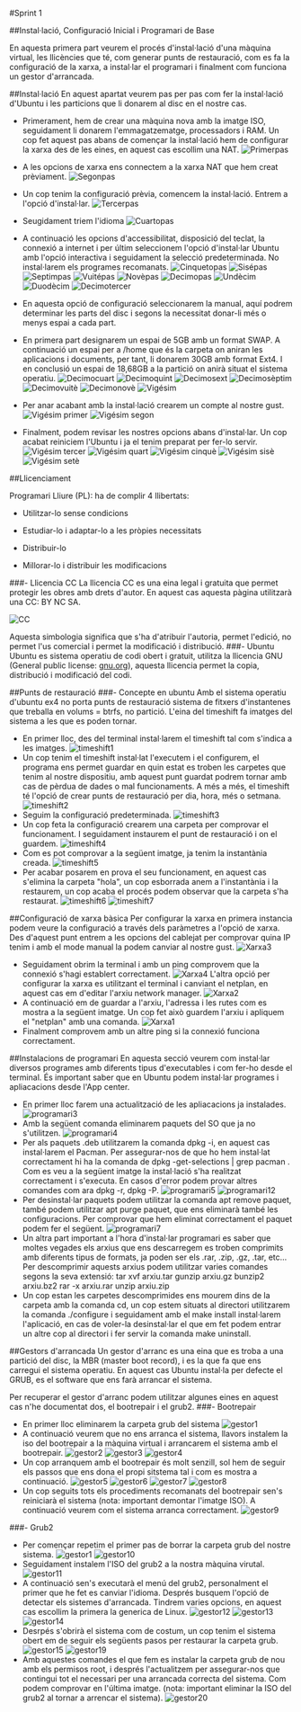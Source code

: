 #Sprint 1

##Instal·lació, Configuració Inicial i Programari de Base

En aquesta primera part veurem el procés d'instal·lació d'una màquina virtual, les llicències que té, com generar punts de restauració, com es fa la configuració de la xarxa, a instal·lar el programari i finalment com funciona un gestor d'arrancada.

##Instal·lació
En aquest apartat veurem pas per pas com fer la instal·lació d'Ubuntu i les particions que li donarem al disc en el nostre cas.

- Primerament, hem de crear una màquina nova amb la imatge ISO, seguidament li donarem l'emmagatzematge, processadors i RAM. Un cop fet aquest pas abans de començar la instal·lació hem de configurar la xarxa des de les eines, en aquest cas escollim una NAT.
![Primerpas](Instalacio1.png)

- A les opcions de xarxa ens connectem a la xarxa NAT que hem creat prèviament.
![Segonpas](Instalacio2.png)
- Un cop tenim la configuració prèvia, comencem la instal·lació. Entrem a l'opció d'instal·lar.
![Tercerpas](Instalacio3.png)
- Seugidament triem l'idioma
![Cuartopas](Instalacio4.png)
- A continuació les opcions d'accessibilitat, disposició del teclat, la connexió a internet i per últim seleccionem l'opció d'instal·lar Ubuntu amb l'opció interactiva i seguidament la selecció predeterminada. No instal·larem els programes recomanats.
![Cinquetopas](Instalacio5.png)
![Sisépas](Instalacio6.png)
![Septimpas](Instalacio7.png)
![Vuitépas](Instalacio8.png)
![Novèpas](Instalacio9.png)
![Decimopas](Instalacio10.png)
![Undècim](Instalacio11.png)
![Duodècim](Instalacio12.png)
![Decimotercer](Instalacio13.png)
- En aquesta opció de configuració seleccionarem la manual, aquí podrem determinar les parts del disc i segons la necessitat donar-li més o menys espai a cada part.
- En primera part designarem un espai de 5GB amb un format SWAP. A continuació un espai per a /home que és la carpeta on aniran les aplicacions i documents, per tant, li donarem 30GB amb format Ext4. I en conclusió un espai de 18,68GB a la partició on anirà situat el sistema operatiu.
![Decimocuart](Instalacio14.png)
![Decimoquint](Instalacio15.png)
![Decimosext](Instalacio16.png)
![Decimosèptim](Instalacio17.png)
![Decimovuitè](Instalacio18.png)
![Decimonovè](Instalacio19.png)
![Vigésim](Instalacio20.png)
- Per anar acabant amb la instal·lació crearem un compte al nostre gust.
![Vigésim primer](Instalacio21.png)
![Vigésim segon](Instalacio22.png)
- Finalment, podem revisar les nostres opcions abans d'instal·lar. Un cop acabat reiniciem l'Ubuntu i ja el tenim preparat per fer-lo servir.
![Vigésim tercer](Instalacio23.png)
![Vigésim quart](Instalacio24.png)
![Vigésim cinquè](Instalacio25.png)
![Vigésim sisè](Instalacio26.png)
![Vigésim setè](Instalacio27.png)




##Llicenciament 

Programari Lliure (PL): ha de complir 4 llibertats:

- Utilitzar-lo sense condicions

- Estudiar-lo i adaptar-lo a les pròpies necessitats

- Distribuir-lo

- Millorar-lo i distribuir les modificacions

###- Llicencia CC
La llicencia CC es una eina legal i gratuita que permet protegir les obres amb drets d'autor. En aquest cas aquesta pàgina utilitzarà una CC: BY NC SA.

![CC](CC.png)

Aquesta simbologia significa que s'ha d'atribuir l'autoria, permet l'edició, no permet l'us comercial i permet la modificació i distribució.
###- Ubuntu
Ubuntu es sistema operatiu de codi obert i gratuit, utilitza la llicencia GNU (General public license: [gnu.org](https://www.gnu.org/licenses/fdl-1.3.html)), aquesta llicencia permet la copia, distribució i modificació del codi.  


##Punts de restauració
###- Concepte en ubuntu
Amb el sistema operatiu d'ubuntu
ex4 no porta punts de restauració
sistema de fitxers d'instantenes que treballa en volums = btrfs, no partició. L'eina del timeshift fa imatges del sistema a les que es poden tornar.

- En primer lloc, des del terminal instal·larem el timeshift tal com s'indica a les imatges.
![timeshift1](timeshift1.png)
- Un cop tenim el timeshift instal·lat l'executem i el configurem, el programa ens permet guardar en quin estat es troben les carpetes que tenim al nostre dispositiu, amb aquest punt guardat podrem tornar amb cas de pèrdua de dades o mal funcionaments. A més a més, el timeshift té l'opció de crear punts de restauració per dia, hora, més o setmana.
![timeshift2](timeshift2.png)
- Seguim la configuració predeterminada.
![timeshift3](timeshift3.png)
- Un cop feta la configuració crearem una carpeta per comprovar el funcionament. I seguidament instaurem el punt de restauració i on el guardem.
![timeshift4](timeshift4.png)
- Com es pot comprovar a la següent imatge, ja tenim la instantània creada.
![timeshift5](timeshift5.png)
- Per acabar posarem en prova el seu funcionament, en aquest cas s'elimina la carpeta "hola", un cop esborrada anem a l'instantània i la restaurem, un cop acaba el procés podem observar que la carpeta s'ha restaurat.
![timeshift6](timeshift6.png)
![timeshift7](timeshift7.png)


##Configuració de xarxa bàsica
Per configurar la xarxa en primera instancia podem veure la configuració a través dels paràmetres a l'opció de xarxa. Des d'aquest punt entrem a les opcions del cablejat per comprovar quina IP tenim i amb el mode manual la podem canviar al nostre gust.
![Xarxa3](Xarxa3.png)
- Seguidament obrim la terminal i amb un ping comprovem que la connexió s'hagi establert correctament.
![Xarxa4](Xarxa4.png)
L'altra opció per configurar la xarxa es utilitzant el terminal i canviant el netplan, en aquest cas em d'editar l'arxiu network manager.
![Xarxa2](Xarxa2.png)
- A continuació em de guardar a l'arxiu, l'adressa i les rutes com es mostra a la següent imatge. Un cop fet això guardem l'arxiu i apliquem el "netplan" amb una comanda.
![Xarxa1](Xarxa1.png)
- Finalment comprovem amb un altre ping si la connexió funciona correctament.


##Instalacions de programari
En aquesta secció veurem com instal·lar diversos programes amb diferents tipus d'executables i com fer-ho desde el terminal. És important saber que en Ubuntu podem instal·lar programes i apliacacions desde l'App center.

- En primer lloc farem una actualització de les apliacacions ja instalades.
![programari3](programari3.png)
- Amb la següent comanda eliminarem paquets del SO que ja no s'utilitzen.
![programari4](programari4.png)
- Per als paquets .deb utilitzarem la comanda dpkg -i, en aquest cas instal·larem el Pacman. Per assegurar-nos de que ho hem instal·lat correctament hi ha la comanda de dpkg -get-selections | grep pacman . Com es veu a la següent imatge la instal·lació s'ha realitzat correctament i s'executa. En casos d'error podem provar altres comandes com ara dpkg -r, dpkg -P.
![programari5](programari5.png)
![programari12](programari12.png) 
- Per desinstal·lar paquets podem utilitzar la comanda apt remove paquet, també podem utilitzar apt purge paquet, que ens eliminarà també les configuracions. Per comprovar que hem eliminat correctament el paquet podem fer el següent.
![programari7](programari7.png)
- Un altra part important a l'hora d'instal·lar programari es saber que moltes vegades els arxius que ens descarregem es troben comprimits amb diferents tipus de formats, ja poden ser els .rar, .zip, .gz, .tar, etc... Per descomprimir aquests arxius podem utilitzar varies comandes segons la seva extensió: 
tar xvf arxiu.tar
gunzip arxiu.gz
bunzip2 arxiu.bz2
rar -x arxiu.rar
unzip arxiu.zip
- Un cop estan les carpetes descomprimides ens mourem dins de la carpeta amb la comanda cd, un cop estem situats al directori utilitzarem la comanda ./configure i seguidament amb el make install instal·larem l'aplicació, en cas de voler-la desinstal·lar el que em fet podem entrar un altre cop al directori i fer servir la comanda make uninstall.


##Gestors d'arrancada
Un gestor d'arranc es una eina que es troba a una partició del disc, la MBR (master boot record), i es la que fa que ens carregui el sistema operatiu. En aquest cas Ubuntu instal·la per defecte el GRUB, es el software que ens farà arrancar el sistema. 

Per recuperar el gestor d'arranc podem utilitzar algunes eines en aquest cas n'he documentat dos, el bootrepair i el grub2.
###- Bootrepair
- En primer lloc eliminarem la carpeta grub del sistema
![gestor1](gestor1.png)
- A continuació veurem que no ens arranca el sistema, llavors instalem la iso del bootrepair a la màquina virtual i arrancarem el sistema amb el bootrepair.
![gestor2](gestor2.png)
![gestor3](gestor3.png)
![gestor4](gestor4.png)
- Un cop arranquem amb el bootrepair és molt senzill, sol hem de seguir els passos que ens dona el propi sitstema tal i com es mostra a continuació.
![gestor5](gestor5.png)
![gestor6](gestor6.png)
![gestor7](gestor7.png)
![gestor8](gestor8.png)
- Un cop seguits tots els procediments recomanats del bootrepair sen's reiniciarà el sistema (nota: important demontar l'imatge ISO). A continuació veurem com el sistema arranca correctament.
![gestor9](gestor9.png)


###- Grub2
- Per començar repetim el primer pas de borrar la carpeta grub del nostre sistema.
![gestor1](gestor1.png)
![gestor10](gestor10.png)
- Seguidament instalem l'ISO del grub2 a la nostra màquina virutal.
![gestor11](gestor11.png)
- A continuació sen's executarà el menú del grub2, personalment el primer que he fet es canviar l'idioma. Després busquem l'opció de detectar els sistemes d'arrancada. Tindrem varies opcions, en aquest cas escollim la primera la generica de Linux. 
![gestor12](gestor12.png)
![gestor13](gestor13.png)
![gestor14](gestor14.png)
- Desrpés s'obrirà el sistema com de costum, un cop tenim el sistema obert em de seguir els següents pasos per restaurar la carpeta grub.
![gestor15](gestor15.png)
![gestor19](gestor19.png)
- Amb aquestes comandes el que fem es instalar la carpeta grub de nou amb els permisos root, i després l'actualitzem per assegurar-nos que contingui tot el necessari per una arrancada correcta del sistema. Com podem comprovar en l'última imatge. (nota: important eliminar la ISO del grub2 al tornar a arrencar el sistema).
![gestor20](gestor20.png)
